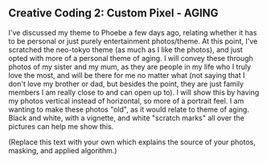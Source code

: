 ## Creative Coding 2: Custom Pixel - AGING

I've discussed my theme to Phoebe a few days ago, relating whether it has to be personal or just purely entertainment photos/theme. At this point, I've scratched the neo-tokyo theme (as much as I like the photos), and just opted with more of a personal theme of aging. I will convey these through photos of my sister and my mum, as they are people in my life who I truly love the most, and will be there for me no matter what (not saying that I don't love my brother or dad, but besides the point, they are just family members I am really close to and can open up to). I will show this by having my photos vertical instead of horizontal, so more of a portrait feel. I am wanting to make these photos "old", as it would relate to theme of aging. Black and white, with a vignette, and white "scratch marks" all over the pictures can help me show this.

(Replace this text with your own which explains the source of your photos, masking, and applied algorithm.)
